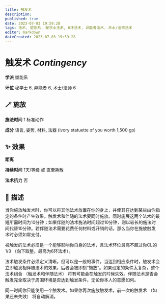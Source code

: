 ```yaml
---
title: 触发术
description: 
published: true
date: 2023-07-03 19:59:28
tags: 法术, 塑能系, 秘学士法术, 6环法术, 异能者法术, 术士/法师法术
editor: markdown
dateCreated: 2023-07-03 19:59:28
---
```


# **触发术** *Contingency*

**学派** 塑能系 

**环位** 秘学士 6, 异能者 6, 术士/法师 6

## 🪄 施放

**施法时间** 1 标准动作

**成分** 语言, 姿势, 材料, 法器 (ivory statuette of you worth 1,500 gp)

## ✨ 效果  

**距离**   

**持续时间** 1天/等级 或 直至耗散 

**法术抗力** 否

## 📖 描述

当你施放触发术时，你可以将其他法术放置在你的身上，并使其在达到某些由你指定的条件时产生效果。触发术和伴随的法术要同时施放。同时施展这两个法术的最短所需时间为10分钟；如果伴随的法术施法时间超过10分钟，则以较长的施法时间代替10分钟。若伴随法术需要花费任何材料或开销的话，那么当你在施放触发术时必须如常支付。

被触发的法术必须是一个能够影响你自身的法术，且法术环位最高不超过你CL的1/3 （向下取整，最高为6环法术）。

法术触发条件必须定义清晰，但可以是一般的事件。当达到相应条件时，触发术会立即触发相伴随法术的效果，后者会被即刻“施放”。如果设定的条件太复杂，整个法术组合 （触发术和伴随法术） 将有可能会在触发的时候失效。伴随法术是否会触发完全取决于周围环境是否达到触发条件，无论你本人的意愿如何。

同一时间你只能使用一个触发术。如果你再次施放触发术，前一次的触发术 （如果还未失效） 将自动解消。
    